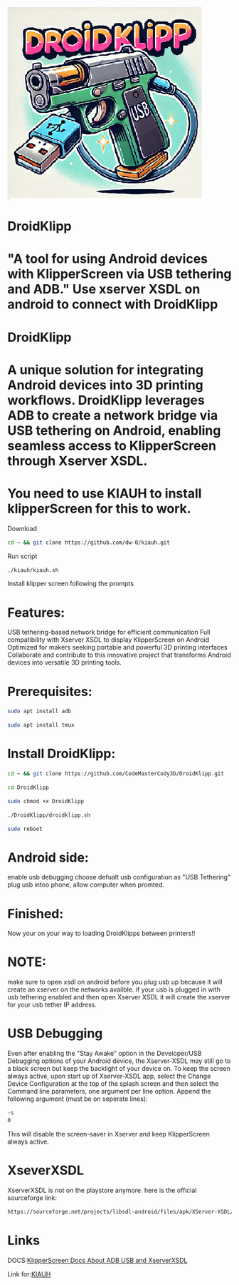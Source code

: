 ![Logo](https://github.com/CodeMasterCody3D/DroidKlipp/blob/main/droidklipplogo.png)


# DroidKlipp
# "A tool for using Android devices with KlipperScreen via USB tethering and ADB."   Use xserver XSDL on android to connect with DroidKlipp  
# DroidKlipp
# A unique solution for integrating Android devices into 3D printing workflows. DroidKlipp leverages ADB to create a network bridge via USB tethering on Android, enabling seamless access to KlipperScreen through Xserver XSDL.

# You need to use KIAUH to install klipperScreen for this to work.

Download
```sh
cd ~ && git clone https://github.com/dw-0/kiauh.git
```
Run script
```sh
./kiauh/kiauh.sh
```
Install klipper screen following the prompts


# Features:

USB tethering-based network bridge for efficient communication
Full compatibility with Xserver XSDL to display KlipperScreen on Android
Optimized for makers seeking portable and powerful 3D printing interfaces
Collaborate and contribute to this innovative project that transforms Android devices into versatile 3D printing tools.


# Prerequisites:

```sh
sudo apt install adb
```

```sh
sudo apt install tmux
```


# Install DroidKlipp:

```sh
cd ~ && git clone https://github.com/CodeMasterCody3D/DroidKlipp.git
```

```sh
cd DroidKlipp
```

```sh
sudo chmod +x DroidKlipp
```

```sh
./DroidKlipp/droidklipp.sh
```

```sh
sudo reboot
```

# Android side:

enable usb debugging
choose defualt usb configuration as "USB Tethering" 
plug usb intoo phone, allow computer when promted.

# Finished:

Now your on your way to loading DroidKlipps between printers!!


# NOTE:
make sure to open xsdl on android before you plug usb up because it will create an xserver on the networks availble. if your usb is plugged in with usb tethering enabled and then open Xserver XSDL it will create the xserver for your usb tether IP address.

# USB Debugging
Even after enabling the "Stay Awake" option in the Developer/USB Debugging options of your Android device, the Xserver-XSDL may still go to a black screen but keep the backlight of your device on. To keep the screen always active, upon start up of Xserver-XSDL app, select the Change Device Configuration at the top of the splash screen and then select the Command line parameters, one argument per line option. Append the following argument (must be on seperate lines):

```sh
-s
0
```
This will disable the screen-saver in Xserver and keep KlipperScreen always active.


# XseverXSDL
XserverXSDL is not on the playstore anymore.
here is the official sourceforge link:
```sh
https://sourceforge.net/projects/libsdl-android/files/apk/XServer-XSDL/XServer-XSDL-1.20.51.apk/download
```


# Links

DOCS:[KlipperScreen Docs About ADB USB and XserverXSDL](https://klipperscreen.readthedocs.io/en/latest/Android/) 


Link for:[KIAUH](https://github.com/dw-0/kiauh) 

